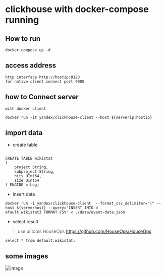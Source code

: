 # clickhouse with docker-compose running

## How to run

```code
docker-compose up -d
```

## access address

```code
http interface http://hostip:8123
for native client connect port 9000
```

## how to Connect server

```code
with docker client

docker run -it yandex/clickhouse-client --host ${serverip|hostip}
```

## import data

* create table

```code

CREATE TABLE wikistat
(
    project String,
    subproject String,
    hits UInt64,
    size UInt64
) ENGINE = Log;

```

* insert  data

```code
docker run -i yandex/clickhouse-client  --format_csv_delimiter="|" --host ${serverhost} --query="INSERT INTO d
efault.wikistat3 FORMAT CSV" < ./data/event-data.json
```

* select result

> use ui tools HouseOps https://github.com/HouseOps/HouseOps

```code
select * from default.wikistat;
```

## some images
![image](./images/WX20181031-212927@2x.png)
